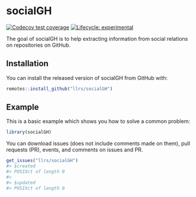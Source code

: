 
<!-- README.md is generated from README.Rmd. Please edit that file -->

# socialGH

<!-- badges: start -->

[![Codecov test
coverage](https://codecov.io/gh/llrs/socialGH/branch/master/graph/badge.svg)](https://codecov.io/gh/llrs/socialGH?branch=master)
[![Lifecycle:
experimental](https://img.shields.io/badge/lifecycle-experimental-orange.svg)](https://www.tidyverse.org/lifecycle/#experimental)
<!-- badges: end -->

The goal of socialGH is to help extracting information from social
relations on repositories on GitHub.

## Installation

You can install the released version of socialGH from GitHub with:

``` r
remotes::install_github("llrs/socialGH")
```

## Example

This is a basic example which shows you how to solve a common problem:

``` r
library(socialGH)
```

You can download issues (does not include comments made on them), pull
requests (PR), events, and comments on issues and PR.

``` r
get_issues("llrs/socialGH")
#> $created
#> POSIXct of length 0
#> 
#> $updated
#> POSIXct of length 0
```
